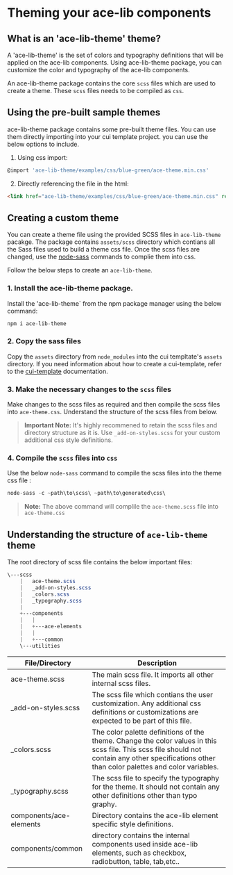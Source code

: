 # Theming your ace-lib components
## What is an 'ace-lib-theme' theme?
A 'ace-lib-theme' is the set of colors and typography definitions that will be applied on the ace-lib components. Using ace-lib-theme package, you can customize the color and typography of the ace-lib components. 

An ace-lib-theme package contains the core `scss` files which are used to create a theme. These `scss` files needs to be compiled as `css`.

## Using the pre-built sample themes
ace-lib-theme package contains some pre-built theme files. You can use them directly importing into your cui template project. you can use the below options to include.

1. Using css import:
```javascript
@import 'ace-lib-theme/examples/css/blue-green/ace-theme.min.css'
```
2. Directly referencing the file in the html:
```html
<link href="ace-lib-theme/examples/css/blue-green/ace-theme.min.css" rel="stylesheet">
```
## Creating a custom theme
You can create a theme file using the provided SCSS files in `ace-lib-theme` pacakge. The package contains `assets/scss` directory which contians all the Sass files used to build a theme css file. Once the scss files are changed, use the [node-sass](https://www.npmjs.com/package/node-sass) commands to complie them into css. 

Follow the below steps to create an `ace-lib-theme`.

### 1. Install the ace-lib-theme package.

Install the 'ace-lib-theme` from the npm package manager using the below command:

```javascript
npm i ace-lib-theme
```

### 2. Copy the sass files 

Copy the `assets` directory from `node_modules` into the cui templtate's `assets` directory. If you need information about how to create a cui-template, refer to the [cui-template](https://github.com/agileapps-dev-com/agileapps-cui) documentation.

### 3. Make the necessary changes to the `scss` files

Make changes to the scss files as required and then compile the scss files into `ace-theme.css`. Understand the structure of the scss files from below.

>**Important Note:** It's highly recommened to retain the scss files and directory structure as it is. Use `_add-on-styles.scss` for your custom additional css style definitions.



### 4. Compile the `scss` files into `css`
Use the below `node-sass` command to compile the scss files into the theme css file :

```javascript
node-sass -c ~path\to\scss\ ~path\to\generated\css\
```
> **Note:** The above command will complile the `ace-theme.scss` file into `ace-theme.css`

## Understanding the structure of `ace-lib-theme` theme
The root directory of scss file contains the below important files:

```scss
\---scss
    |   ace-theme.scss
    |   _add-on-styles.scss
    |   _colors.scss
    |   _typography.scss
    |   
    +---components
    |   |   
    |   +---ace-elements
    |   |           
    |   +---common               
    \---utilities
```

| File/Directory | Description |
| -------------- |------------ |
| ace-theme.scss    | The main scss file. It imports all other internal scss files. |
| _add-on-styles.scss    | The scss file which contians the user customization. Any additional css definitions or customizations are expected to be part of this file.  |
| _colors.scss   | The color palette definitions of the theme. Change the color values in this scss file. This scss file should not contain any other specifications other than color palettes and color variables. |
| _typography.scss    | The scss file to specify the typography for the theme. It should not contain any other definitions other than typo graphy. |
| components/ace-elements  | Directory contains the ace-lib element specific style definitions. |
| components/common  | directory contains the internal components used inside ace-lib elements, such as checkbox, radiobutton, table, tab,etc.. |

